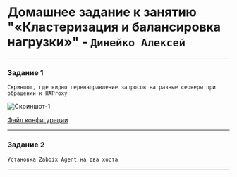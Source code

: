 # Домашнее задание к занятию "«Кластеризация и балансировка нагрузки»" - `Динейко Алексей`


---

### Задание 1

`Cкриншот, где видно перенаправление запросов на разные серверы при обращении к HAProxy`

![Скриншот-1](https://github.com/Neoju5t/klaster_and_balans/blob/de037294ccaafc299ae3e62fa53528a4dfd9e7f5/img/%D0%A1%D0%BD%D0%B8%D0%BC%D0%BE%D0%BA%20%D1%8D%D0%BA%D1%80%D0%B0%D0%BD%D0%B0%202024-12-17%20%D0%B2%2000.11.47.png)

[Файл конфигурации](https://github.com/Neoju5t/klaster_and_balans/blob/1d186402a0a7b54816da0288da363dfb5f5175b3/img/haproxy.cfg)

---

### Задание 2

`Установка Zabbix Agent на два хоста`

---
